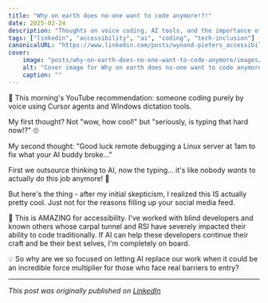 ```yaml
---
title: "Why on earth does no-one want to code anymore!?!"
date: 2025-02-24
description: "Thoughts on voice coding, AI tools, and the importance of accessibility in tech"
tags: ["linkedin", "accessibility", "ai", "coding", "tech-inclusion"]
canonicalURL: "https://www.linkedin.com/posts/wynand-pieters_accessibility-techinclusion-softwaredevelopment-activity-7297871555747889152-uWSr"
cover:
    image: "posts/why-on-earth-does-no-one-want-to-code-anymore/images/banner.png"
    alt: "Cover image for Why on earth does no-one want to code anymore"
    caption: ""
---
```


🎯 This morning's YouTube recommendation: someone coding purely by voice using Cursor agents and Windows dictation tools.

My first thought? Not "wow, how cool!" but "seriously, is typing that hard now!?" 🙄

My second thought: "Good luck remote debugging a Linux server at 1am to fix what your AI buddy broke..."

First we outsource thinking to AI, now the typing... it's like nobody *wants* to actually do this job anymore! 🤦 

But here's the thing - after my initial skepticism, I realized this IS actually pretty cool. Just not for the reasons filling up your social media feed.

🌟 This is AMAZING for accessibility. I've worked with blind developers and known others whose carpal tunnel and RSI have severely impacted their ability to code traditionally. If AI can help these developers continue their craft and be their best selves, I'm completely on board.

💡 So why are we so focused on letting AI replace our work when it could be an incredible force multiplier for those who face real barriers to entry?

---
*This post was originally published on [LinkedIn](https://www.linkedin.com/posts/wynand-pieters_accessibility-techinclusion-softwaredevelopment-activity-7297871555747889152-uWSr)*
